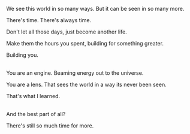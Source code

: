 We see this world in so many ways. But it can be seen in so many more.

There's time. There's always time.

Don't let all those days, just become another life.

Make them the hours you spent, building for something greater.

Building you.
<br>
<br>

You are an engine. Beaming energy out to the universe.

You are a lens. That sees the world in a way its never been seen.

That's what I learned.
<br>
<br>

And the best part of all?

There's still so much time for more.

<!--
**WayneTimer/WayneTimer** is a ✨ _special_ ✨ repository because its `README.md` (this file) appears on your GitHub profile.

Here are some ideas to get you started:

- 🔭 I’m currently working on ...
- 🌱 I’m currently learning ...
- 👯 I’m looking to collaborate on ...
- 🤔 I’m looking for help with ...
- 💬 Ask me about ...
- 📫 How to reach me: ...
- 😄 Pronouns: ...
- ⚡ Fun fact: ...
-->
